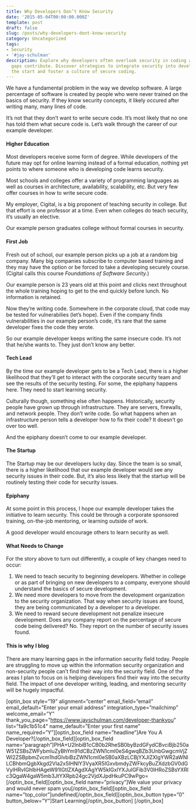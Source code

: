 ```yaml
---
title: Why Developers Don’t Know Security
date: '2015-05-04T00:00:00.000Z'
template: post
draft: false
slug: /posts/why-developers-dont-know-security
category: Uncategorized
tags:
- Security
- '#jay-schulman'
description: Explore why developers often overlook security in coding and how education
  gaps contribute. Discover strategies to integrate security into development from
  the start and foster a culture of secure coding.
---
```

We have a fundamental problem in the way we develop software. A large percentage of software is created by people who were never trained on the basics of security. If they know security concepts, it likely occured after writing many, many lines of code.

It’s not that they don’t want to write secure code. It’s most likely that no one has told them what secure code is. Let’s walk through the career of our example developer.

#### Higher Education

Most developers receive some form of degree. While developers of the future may opt for online learning instead of a formal education, nothing yet points to where someone who is developing code learns security.

Most schools and colleges offer a variety of programming languages as well as courses in architecture, availability, scalability, etc. But very few offer courses in how to write secure code.

My employer, Cigital, is a big proponent of teaching security in college. But that effort is one professor at a time. Even when colleges do teach security, it’s usually an elective.

Our example person graduates college without formal courses in security.

#### First Job

Fresh out of school, our example person picks up a job at a random big company. Many big companies subscribe to computer based training and they may have the option or be forced to take a developing securely course. (Cigital calls this course *Foundations of Software Security.*)

Our example person is 23 years old at this point and clicks next throughout the whole training hoping to get to the end quickly before lunch. No information is retained.

Now they’re writing code. Somewhere in the corporate cloud, that code may be tested for vulnerabilies (let’s hope). Even if the company finds vulnerabilities in our example person’s code, it’s rare that the same developer fixes the code they wrote.

So our example developer keeps writing the same insecure code. It’s not that he/she wants to. They just don’t know any better.

#### Tech Lead

By the time our example developer gets to be a Tech Lead, there is a higher likelihood that they’ll get to interact with the corporate security team and see the results of the security testing. For some, the epiphany happens here. They need to start learning security.

Culturally though, something else often happens. Historically, security people have grown up through infrastructure. They are servers, firewalls, and network people. They don’t write code. So what happens when an infrastructure person tells a developer how to fix their code? It doesn’t go over too well.

And the epiphany doesn’t come to our example developer.

#### The Startup

The Startup may be our developers lucky day. Since the team is so small, there is a higher likelihood that our example developer would see any security issues in their code. But, it’s also less likely that the startup will be routinely testing their code for security issues.

#### Epiphany

At some point in this process, I hope our example developer takes the initiative to learn security. This could be through a corporate sponsored training, on-the-job mentoring, or learning outside of work.

A good developer would encourage others to learn security as well.

#### What Needs to Change

For the story above to turn out differently, a couple of key changes need to occur:

1. We need to teach security to beginning developers. Whether in college or as part of bringing on new developers to a company, everyone should understand the basics of secure development.
2. We need more developers to move from the development organization to the security organization. That way when security issues are found, they are being communicated by a developer to a developer.
3. We need to reward secure development not penalize insecure development. Does any company report on the percentage of secure code being delivered? No. They report on the number of security issues found.

#### This is why I blog

There are many learning gaps in the information security field today. People are struggling to move up within the information security organization and non-security people can’t find their way into the security field. One of the areas I plan to focus on is helping developers find their way into the security field. The impact of one developer writing, leading, and mentoring security will be hugely impactful.

[optin_box style=”19" alignment=”center” email_field=”email” email_default=”Enter your email address” integration_type=”mailchimp” welcome_email=”Y” thank_you_page=”https://www.jayschulman.com/developer-thankyou" list=”fa9c1b51c4" name_default=”Enter your first name” name_required=”Y”][optin_box_field name=”headline”]Are You A Developer?[/optin_box_field][optin_box_field name=”paragraph”]PHA+U2lnbiB1cCB0b2RheSB0byBzdGFydCBvciBjb250aW51ZSBsZWFybmluZyBhYm91dCBzZWN1cml0eS4gwqBZb3UnbGwgcmVjZWl2ZSBpbmZvcm1hdGlvbiBzZWN1cml0eSB0aXBzLCBjYXJlZXIgYWR2aWNlLCBhbmQgbXkgd2Vla2x5IHNlY3VyaXR5IGxvbmdyZWFkcyBuZXdzbGV0dGVyIHRvIGhlbHAgeW91IGtlZXAgdXAgYW5kIGxlYXJuIGFib3V0IHRoZSBsYXRlc3QgaW4gaW5mb3JtYXRpb24gc2VjdXJpdHkuPC9wPgo=[/optin_box_field][optin_box_field name=”privacy”]We value your privacy and would never spam you[/optin_box_field][optin_box_field name=”top_color”]undefined[/optin_box_field][optin_box_button type=”0" button_below=”Y”]Start Learning[/optin_box_button] [/optin_box]